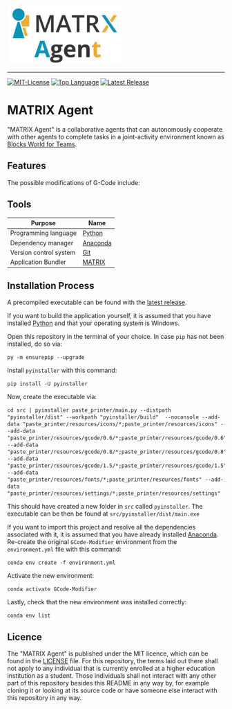 <img src=img/matrix_agent_logo.JPG alt="MATRIX Agent Logo" width="265" height="136">

--------------------------------------------------------------------------------
[![MIT-License](https://img.shields.io/github/license/johanneshagspiel/matrix-agent)](LICENSE)
[![Top Language](https://img.shields.io/github/languages/top/johanneshagspiel/matrix-agent)](https://github.com/johanneshagspiel/matrix-agent)
[![Latest Release](https://img.shields.io/github/v/release/johanneshagspiel/matrix-agent)](https://github.com/johanneshagspiel/matrix-agent/releases/)

# MATRIX Agent

"MATRIX Agent" is a collaborative agents that can autonomously cooperate with other agents to complete tasks in a joint-activity environment known as [Blocks World for Teams](https://www.matrx-software.com/docs/tutorials/building-a-block-world/block-worlds-for-teams/). 

## Features

The possible modifications of G-Code include:

## Tools

| Purpose                | Name                                                           |
|------------------------|----------------------------------------------------------------|
| Programming language   | [Python](https://www.python.org/)                              |
| Dependency manager     | [Anaconda](https://www.anaconda.com/products/distribution)     |
| Version control system | [Git](https://git-scm.com/)                                    |
| Application Bundler    | [MATRIX](http://docs.matrx-software.com/en/master/index.html/) |


## Installation Process

A precompiled executable can be found with the [latest release]((https://github.com/johanneshagspiel/gcode-modifier/releases/)). 

If you want to build the application yourself, it is assumed that you have installed [Python](https://www.python.org/downloads/windows/) and that your operating system is Windows.

Open this repository in the terminal of your choice. In case `pip` has not been installed, do so via:

    py -m ensurepip --upgrade

Install `pyinstaller` with this command:

    pip install -U pyinstaller

Now, create the executable via:

    cd src | pyinstaller paste_printer/main.py --distpath "pyinstaller/dist" --workpath "pyinstaller/build"  --noconsole --add-data "paste_printer/resources/icons/*;paste_printer/resources/icons" --add-data "paste_printer/resources/gcode/0.6/*;paste_printer/resources/gcode/0.6" --add-data "paste_printer/resources/gcode/0.8/*;paste_printer/resources/gcode/0.8" --add-data "paste_printer/resources/gcode/1.5/*;paste_printer/resources/gcode/1.5" --add-data "paste_printer/resources/fonts/*;paste_printer/resources/fonts" --add-data "paste_printer/resources/settings/*;paste_printer/resources/settings"

This should have created a new folder in `src` called `pyinstaller`. The executable can be then be found at `src/pyinstaller/dist/main.exe`

If you want to import this project and resolve all the dependencies associated with it, it is assumed that you have already installed [Anaconda](https://docs.conda.io/projects/conda/en/latest/user-guide/install/index.html). Re-create the original `GCode-Modifier` environment from the `environment.yml` file with this command:

	conda env create -f environment.yml

Activate the new environment:
 
	conda activate GCode-Modifier

Lastly, check that the new environment was installed correctly:
	
	conda env list

## Licence

The "MATRIX Agent" is published under the MIT licence, which can be found in the [LICENSE](LICENSE) file. For this repository, the terms laid out there shall not apply to any individual that is currently enrolled at a higher education institution as a student. Those individuals shall not interact with any other part of this repository besides this README in any way by, for example cloning it or looking at its source code or have someone else interact with this repository in any way.